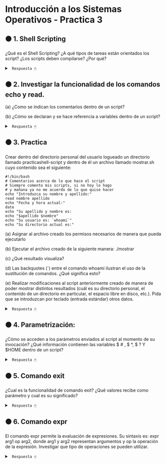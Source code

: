 # Introducción a los Sistemas Operativos - Practica 3

## 🟠 1. Shell Scripting

¿Qué es el Shell Scripting? ¿A qué tipos de tareas están orientados los script? ¿Los scripts deben compilarse? ¿Por qué?

<details><summary> <code> Respuesta 🖱 </code></summary><br>

El Shell Scripting es la escritura de secuencias de comandos (scripts) para ser interpretadas por el shell, que es la interfaz entre el usuario y el sistema operativo en entornos Unix o Linux. El shell permite la ejecución de comandos directamente en el sistema operativo, automatizando tareas repetitivas o complejas.

Los scripts están orientados a automatizar tareas del sistema, como:

* Manejo de archivos (crear, mover, borrar).

* Administración de procesos y recursos.

* Realización de copias de seguridad.

* Configuración del sistema.

* Automatización de despliegues.

* Ejecución de procesos en secuencia (pipelines).

Los scripts no necesitan compilarse, ya que son interpretados en tiempo de ejecución por el shell. A diferencia de los lenguajes compilados que requieren una etapa previa de compilación para convertir el código a binario, los scripts se ejecutan línea por línea. Esto facilita su uso para tareas rápidas y hace que sean más flexibles a la hora de modificarse.

</details>

## 🟠 2. Investigar la funcionalidad de los comandos echo y read.

(a) ¿Como se indican los comentarios dentro de un script?

(b) ¿Cómo se declaran y se hace referencia a variables dentro de un script?

<details><summary> <code> Respuesta 🖱 </code></summary><br>

* echo: Se usa para imprimir texto o variables en la salida estándar (normalmente, la pantalla). Ejemplo:

~~~
echo "Hola, Mundo"
~~~

* read: Se usa para leer la entrada del usuario. Ejemplo:

~~~
read nombre
echo "Tu nombre es $nombre"
~~~

---------------------

**(a)** En los scripts de shell, los comentarios se indican con el carácter #. Todo lo que sigue en la línea después de este símbolo será ignorado por el intérprete.

~~~
# Esto es un comentario
~~~

---------------------

**(b)** Las variables se declaran simplemente asignándoles un valor sin necesidad de un tipo de datos explícito.

~~~
nombre="Juan"
~~~

Se hace referencia a las variables anteponiendo el signo $ al nombre de la variable.

~~~
echo "Hola, $nombre"
~~~

</details>

## 🟠 3. Practica

Crear dentro del directorio personal del usuario logueado un directorio llamado practicashell-script y dentro de él un archivo llamado mostrar.sh cuyo contenido sea el siguiente:

~~~
#!/bin/bash
# Comentarios acerca de lo que hace el script
# Siempre comento mis scripts, si no hoy lo hago
# y mañana ya no me acuerdo de lo que quise hacer
echo "Introduzca su nombre y apellido:"
read nombre apellido
echo "Fecha y hora actual:"
date
echo "Su apellido y nombre es:
echo "$apellido $nombre"
echo "Su usuario es: `whoami`"
echo "Su directorio actual es:"
~~~

(a) Asignar al archivo creado los permisos necesarios de manera que pueda ejecutarlo

(b) Ejecutar el archivo creado de la siguiente manera: ./mostrar

(c) ¿Qué resultado visualiza?

(d) Las backquotes (`) entre el comando whoami ilustran el uso de la sustitución de comandos. ¿Qué significa esto?

(e) Realizar modificaciones al script anteriormente creado de manera de poder mostrar distintos resultados (cuál es su directorio personal, el contenido de un directorio en particular, el espacio libre en disco, etc.). Pida que se introduzcan por teclado (entrada estándar) otros datos.

<details><summary> <code> Respuesta 🖱 </code></summary><br>

Crear el directorio y archivo con el script (seguir estos pasos en la terminal):

1. Crear el directorio practicashell-script dentro de tu directorio personal:

~~~
mkdir ~/practicashell-script
~~~

2. Crear el archivo mostrar.sh dentro de ese directorio:

~~~
touch ~/practicashell-script/mostrar.sh
~~~

3. Editar el archivo mostrar.sh con el contenido proporcionado usando un editor de texto como nano o vi:

~~~
nano ~/practicashell-script/mostrar.sh
~~~

4. Dentro del archivo, escribe el siguiente contenido:

~~~
#!/bin/bash
# Este script solicita nombre y apellido, y muestra información del sistema
echo "Introduzca su nombre y apellido:"
read nombre apellido
echo "Fecha y hora actual:"
date
echo "Su apellido y nombre es:"
echo "$apellido $nombre"
echo "Su usuario es: `whoami`"
echo "Su directorio actual es: `pwd`"
~~~

4. Guardar y salir del editor (Ctrl + X, luego Y y Enter en nano).

---------------------

**(a)** Para hacer el archivo ejecutable, asigna los permisos de ejecución con el comando chmod:

~~~
chmod +x ~/practicashell-script/mostrar.sh
~~~

---------------------

**(b)** Ejecutar el archivo creado con el siguiente comando:

~~~
./practicashell-script/mostrar.sh
~~~

---------------------

**(c)** Al ejecutar el script, el resultado esperado sería similar a:

~~~
Introduzca su nombre y apellido:
[Input del usuario: Marianela Rojas]

Fecha y hora actual:
Tue Sep 25 10:45:23 UTC 2024

Su apellido y nombre es:
Rojas Marianela

Su usuario es: marimari

Su directorio actual es: /home/marimari
~~~

---------------------

**(d)** Las backticks (`) permiten ejecutar un comando dentro de otro comando o en una variable y utilizar el resultado de dicho comando. En el ejemplo:

~~~
echo "Su usuario es: `whoami`"
~~~

El comando whoami se ejecuta, y su salida (el nombre de usuario del sistema) se inserta en la línea donde aparece. En otras palabras, el resultado del comando whoami reemplaza el texto dentro de los backticks.

---------------------

**(e)** Modificar el script para que, además de los datos anteriores, muestre el directorio personal, el contenido de un directorio en particular, y el espacio libre en disco. Además, voy a pedir otros datos por teclado.

~~~
#!/bin/bash
# Este script solicita información y muestra detalles del sistema
echo "Introduzca su nombre y apellido:"
read nombre apellido

# Le pedimos al usuario que introduzca un directorio para listar su contenido.
echo "Introduzca su directorio a listar (ejemplo: /home):"
read directorio

echo "Fecha y hora actual:"
date

echo "Su apellido y nombre es:"
echo "$apellido $nombre"

echo "Su usuario es: `whoami`"
echo "Su directorio actual es: `pwd`"
echo "Su directorio personal es: $HOME"
echo "El contenido del directorio $directorio es:"
# Muestra el contenido del directorio proporcionado por el usuario.
ls "$directorio"

# Muestra el espacio libre en el sistema de archivos.
echo "Espacio libre en disco:"
df -h
~~~

</details>

## 🟠 4. Parametrización: 

¿Cómo se acceden a los parámetros enviados al script al momento de su invocación? ¿Qué información contienen las variables  $ \# , $ *, $ ? Y $HOME dentro de un script?

<details><summary> <code> Respuesta 🖱 </code></summary><br>

En shell scripting, es posible pasar parámetros al script al momento de invocarlo desde la línea de comandos. Estos parámetros se acceden utilizando las siguientes variables especiales:

* $1, $2, ..., $n: Representan los parámetros posicionales que se pasan al script. $1 es el primer parámetro, $2 es el segundo, y así sucesivamente. Por ejemplo:

~~~
#!/bin/bash
echo "El primer parámetro es: $1"
echo "El segundo parámetro es: $2"
~~~

Si ejecuto ./script.sh hola mundo, la salida será:

~~~
El primer parámetro es: hola
El segundo parámetro es: mundo
~~~

Variables especiales en los scripts:

* $#: Contiene el número total de parámetros pasados al script. Ejemplo:

~~~
echo "Número de parámetros: $#"
~~~

Si ejecutas ./script.sh hola mundo, la salida será:

~~~
Número de parámetros: 2
~~~

* $*: Contiene todos los parámetros pasados al script como una sola cadena, separados por espacios.

Ejemplo:

~~~
echo "Todos los parámetros: $*"
~~~

Si ejecutas ./script.sh hola mundo, la salida será:

~~~
Todos los parámetros: hola mundo
~~~

* $?: Almacena el valor de retorno del último comando ejecutado. Un valor de 0 indica que el comando anterior se ejecutó correctamente; cualquier otro valor indica un error. Ejemplo:

~~~
ls /home
echo "El código de salida del último comando es: $?"
~~~

* $HOME: Contiene la ruta del directorio personal del usuario que ejecuta el script. Es una variable de entorno predefinida. Ejemplo:

~~~
echo "El directorio personal del usuario es: $HOME"
~~~
---------------------

</details>

## 🟠 5. Comando exit

¿Cual es la funcionalidad de comando exit? ¿Qué valores recibe como parámetro y cual es su significado?

<details><summary> <code> Respuesta 🖱 </code></summary><br>

El comando exit se utiliza para finalizar la ejecución de un script o un proceso en shell. Este comando puede recibir un valor de código de salida (un número), que indica el estado de la terminación del script.

Valores que recibe como parámetro y su significado:

* exit 0: Indica una salida exitosa. El valor 0 significa que el script o proceso ha terminado correctamente.

* exit N: Donde N es cualquier número distinto de 0, indica que el script terminó con un error o fallo. Los valores de error típicos pueden ser:

1: Error general.

2: Uso incorrecto de comandos.

Otros valores pueden depender del script o del sistema operativo.

Ejemplo:

~~~
#!/bin/bash
if [ "$1" == "" ]; then
  echo "No se ha proporcionado un parámetro"
  exit 1  # Salida con código de error
else
  echo "Parámetro recibido: $1"
  exit 0  # Salida exitosa
fi
~~~

En este ejemplo, si no se pasa un parámetro al script, termina con un código de error 1. Si recibe un parámetro, termina correctamente con exit 0.

---------------------

</details>

## 🟠 6. Comando expr

El comando expr permite la evaluación de expresiones. Su sintaxis es: expr arg1 op arg2, donde arg1 y arg2 representan argumentos y op la operación de la expresión. Investigar que tipo de operaciones se pueden utilizar.

<details><summary> <code> Respuesta 🖱 </code></summary><br>

* Operaciones aritméticas:

~~~
#!/bin/bash

# Suma: +
expr 5 + 3

# Resta: -
expr 5 - 2

# Multiplicación: * (Se debe escapar el asterisco con \ o usar comillas dobles)
expr 5 \* 3

# División: /
expr 10 / 2

# Módulo: % (devuelve el resto de una división)
expr 10 % 3  # Resultado: 1
~~~

* Operaciones de comparación: estas operaciones comparan dos números y devuelven 1 si la condición es verdadera, y 0 si es falsa.

~~~
#!/bin/bash

# Igual a: =
expr 5 = 5   # Resultado: 1

# No igual a: !=
expr 5 != 3  # Resultado: 1

# Mayor que: >
expr 5 \> 3  # Resultado: 1

# Mayor o igual que: >=
expr 5 \>= 5  # Resultado: 1

#Menor que: <
expr 3 \< 5  # Resultado: 1

# Menor o igual que: <=
expr 3 \<= 5  # Resultado: 1
~~~


3. Operaciones lógicas:

~~~
#!/bin/bash

# AND lógico: &
expr 1 \& 0  # Resultado: 0

# OR lógico: |
expr 1 \| 0  # Resultado: 1
~~~

4. Manipulación de cadenas:

~~~
#!/bin/bash

# Concatenación:
expr "Hello" : '\(.*\)' "World"  # Concatenación simple

# Longitud de una cadena:
expr length "cadena"  # Resultado: 6

# Substracción de parte de una cadena:
expr substr "cadena" 1 3  # Resultado: "cad"
~~~

5. Expresiones regulares: puedes usar expr para hacer coincidencias simples con expresiones regulares.

~~~```sh
#!/bin/bash

# Coincidencia de patrón:
expr "cadena" : 'ca.*'  # Resultado: 6 (si coincide, devuelve el número de caracteres)

# Ejemplo combinado:
expr 5 + 3 \* 2  # Resultado: 11 (multiplicación se evalúa primero)
~~~

Importante: los operadores de expr deben estar separados por espacios y, en muchos casos, algunos caracteres como *, <, >, &, y | deben ser escapados con \ o rodeados por comillas dobles para evitar que el shell los interprete antes de que expr los procese.

---------------------

</details>
